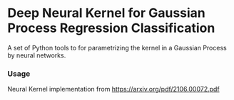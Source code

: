 # Deep Neural Kernel for Gaussian Process Regression Classification
A set of Python tools to for parametrizing the kernel in a Gaussian Process by neural networks.

### Usage

Neural Kernel implementation from https://arxiv.org/pdf/2106.00072.pdf
